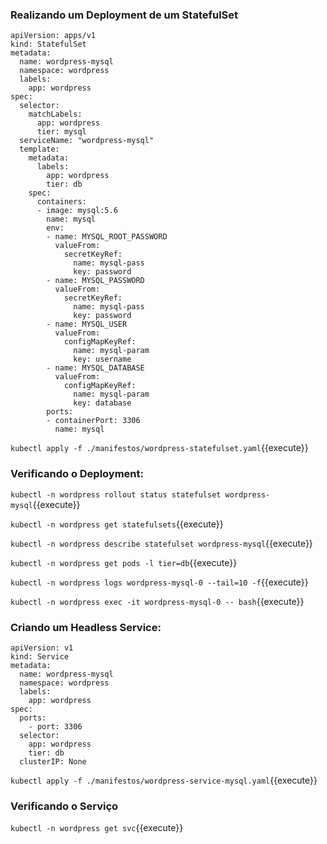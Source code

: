 
### Realizando um Deployment de um StatefulSet

```
apiVersion: apps/v1
kind: StatefulSet
metadata:
  name: wordpress-mysql
  namespace: wordpress
  labels:
    app: wordpress
spec:
  selector:
    matchLabels:
      app: wordpress
      tier: mysql
  serviceName: "wordpress-mysql"
  template:
    metadata:
      labels:
        app: wordpress
        tier: db
    spec:
      containers:
      - image: mysql:5.6
        name: mysql
        env:
        - name: MYSQL_ROOT_PASSWORD
          valueFrom:
            secretKeyRef:
              name: mysql-pass
              key: password
        - name: MYSQL_PASSWORD
          valueFrom:
            secretKeyRef:
              name: mysql-pass
              key: password
        - name: MYSQL_USER
          valueFrom:
            configMapKeyRef:
              name: mysql-param
              key: username
        - name: MYSQL_DATABASE
          valueFrom:
            configMapKeyRef:
              name: mysql-param
              key: database
        ports:
        - containerPort: 3306
          name: mysql
```

`kubectl apply -f ./manifestos/wordpress-statefulset.yaml`{{execute}}

### Verificando o Deployment:

`kubectl -n wordpress rollout status statefulset wordpress-mysql`{{execute}}

`kubectl -n wordpress get statefulsets`{{execute}}

`kubectl -n wordpress describe statefulset wordpress-mysql`{{execute}}

`kubectl -n wordpress get pods -l tier=db`{{execute}}

`kubectl -n wordpress logs wordpress-mysql-0 --tail=10 -f`{{execute}}

`kubectl -n wordpress exec -it wordpress-mysql-0 -- bash`{{execute}}

### Criando um Headless Service:

```
apiVersion: v1
kind: Service
metadata:
  name: wordpress-mysql
  namespace: wordpress
  labels:
    app: wordpress
spec:
  ports:
    - port: 3306
  selector:
    app: wordpress
    tier: db
  clusterIP: None
```

`kubectl apply -f ./manifestos/wordpress-service-mysql.yaml`{{execute}}

### Verificando o Serviço

`kubectl -n wordpress get svc`{{execute}}